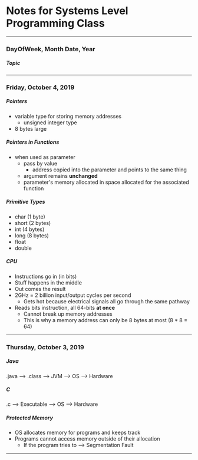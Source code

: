 # Notes for Systems Level Programming Class

------------------------------------------------------------
### DayOfWeek, Month Date, Year

##### Topic

------------------------------------------------------------
### Friday, October 4, 2019

##### Pointers
- variable type for storing memory addresses
    - unsigned integer type
- 8 bytes large

##### Pointers in Functions
- when used as parameter
    - pass by value
        - address copied into the parameter and points to the same thing
    - argument remains **unchanged**
    - parameter's memory allocated in space allocated for the associated function


##### Primitive Types
- char  (1 byte)
- short (2 bytes)
- int   (4 bytes)
- long  (8 bytes)
- float
- double


##### CPU
- Instructions go in (in bits)
- Stuff happens in the middle
- Out comes the result
- 2GHz = 2 billion input/output cycles per second
    - Gets hot because electrical signals all go through the same pathway
- Reads bits instruction, all 64-bits **at once**
    - Cannot break up memory addresses
    - This is why a memory address can only be 8 bytes at most (8 * 8 = 64)

------------------------------------------------------------
### Thursday, October 3, 2019

##### Java
.java --> .class --> JVM --> OS --> Hardware


##### C
.c --> Executable --> OS --> Hardware


##### Protected Memory
- OS allocates memory for programs and keeps track
- Programs cannot access memory outside of their allocation
    - If the program tries to --> Segmentation Fault
 
------------------------------------------------------------